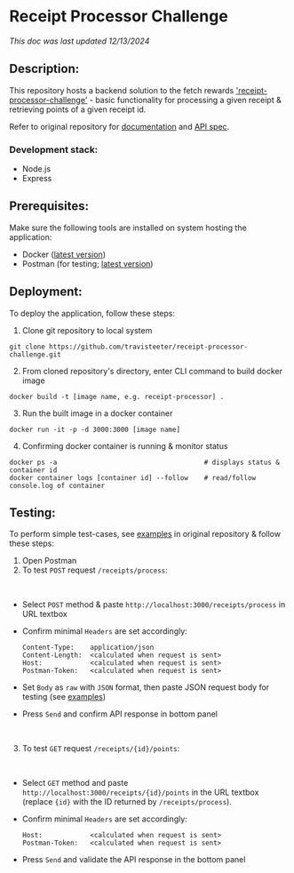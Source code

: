 # Receipt Processor Challenge
_This doc was last updated 12/13/2024_

## Description:
This repository hosts a backend solution to the fetch rewards ['receipt-processor-challenge'](https://github.com/fetch-rewards/receipt-processor-challenge) - basic functionality for processing a given receipt & retrieving points of a given receipt id.

Refer to original repository for [documentation](https://github.com/fetch-rewards/receipt-processor-challenge/blob/main/README.md) and [API spec](https://github.com/fetch-rewards/receipt-processor-challenge/blob/main/api.yml).

### Development stack:

* Node.js
* Express

## Prerequisites:

Make sure the following tools are installed on system hosting the application:
* Docker ([latest version](https://docs.docker.com/get-started/get-docker/))
* Postman (for testing; [latest version](https://www.postman.com/downloads/))

## Deployment:

To deploy the application, follow these steps:
1. Clone git repository to local system
```
git clone https://github.com/travisteeter/receipt-processor-challenge.git
```
2. From cloned repository's directory, enter CLI command to build docker image
```
docker build -t [image name, e.g. receipt-processor] .
```
3. Run the built image in a docker container
```
docker run -it -p -d 3000:3000 [image name]
```
4. Confirming docker container is running & monitor status
```
docker ps -a                                     # displays status & container id
docker container logs [container id] --follow    # read/follow console.log of container
```

## Testing:

To perform simple test-cases, see [examples](https://github.com/fetch-rewards/receipt-processor-challenge/blob/main/README.md) in original repository & follow these steps:
1. Open Postman
2. To test `POST` request `/receipts/process`:

<br />
   
  - Select `POST` method & paste `http://localhost:3000/receipts/process` in URL textbox
  - Confirm minimal `Headers` are set accordingly:
    ```
    Content-Type:    application/json
    Content-Length:  <calculated when request is sent>
    Host:            <calculated when request is sent>
    Postman-Token:   <calculated when request is sent>
    ```

  - Set `Body` as `raw` with `JSON` format, then paste JSON request body for testing (see [examples](https://github.com/fetch-rewards/receipt-processor-challenge/blob/main/README.md))
  - Press `Send` and confirm API response in bottom panel

<br />

3. To test `GET` request `/receipts/{id}/points`:

<br />

  - Select `GET` method and paste `http://localhost:3000/receipts/{id}/points` in the URL textbox (replace `{id}` with the ID returned by `/receipts/process`).
  
  - Confirm minimal `Headers` are set accordingly:

    ```
    Host:            <calculated when request is sent>
    Postman-Token:   <calculated when request is sent>
    ```
  - Press `Send` and validate the API response in the bottom panel
    
